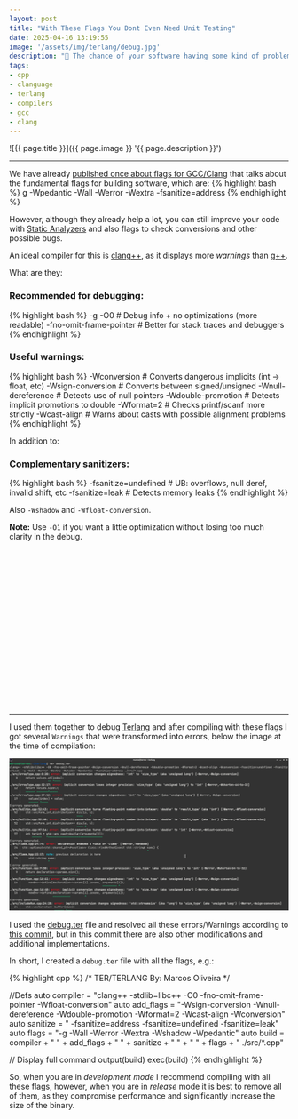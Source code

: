 ```yaml
---
layout: post
title: "With These Flags You Dont Even Need Unit Testing"
date: 2025-04-16 13:19:55
image: '/assets/img/terlang/debug.jpg'
description: "🚀 The chance of your software having some kind of problem is almost zero."
tags:
- cpp
- clanguage
- terlang
- compilers
- gcc
- clang
---
```


![{{ page.title }}]({{ page.image }} '{{ page.description }}')

---

We have already [published once about flags for GCC/Clang](https://terminalroot.com/10-flags-and-parameters-tips-for-gnu-gcc/) that talks about the fundamental flags for building software, which are:
{% highlight bash %}
g -Wpedantic -Wall -Werror -Wextra -fsanitize=address
{% endhighlight %}

However, although they already help a lot, you can still improve your code with [Static Analyzers](https://terminalroot.com/how-to-do-static-analysis-of-c-cpp-with-cppcheck/) and also flags to check conversions and other possible bugs.

An ideal compiler for this is [clang++](https://terminalroot.com./tags#clang), as it displays more *warnings* than [g++](https://terminalroot.com./tags#gcc).

What are they:
### Recommended for debugging:
{% highlight bash %}
-g -O0 # Debug info + no optimizations (more readable)
-fno-omit-frame-pointer # Better for stack traces and debuggers
{% endhighlight %}

### Useful warnings:
{% highlight bash %}
-Wconversion # Converts dangerous implicits (int → float, etc)
-Wsign-conversion # Converts between signed/unsigned
-Wnull-dereference # Detects use of null pointers
-Wdouble-promotion # Detects implicit promotions to double
-Wformat=2 # Checks printf/scanf more strictly
-Wcast-align # Warns about casts with possible alignment problems
{% endhighlight %}

In addition to:
### Complementary sanitizers:
{% highlight bash %}
-fsanitize=undefined # UB: overflows, null deref, invalid shift, etc
-fsanitize=leak # Detects memory leaks
{% endhighlight %}

Also `-Wshadow` and `-Wfloat-conversion`.

**Note:** Use `-O1` if you want a little optimization without losing too much clarity in the debug.


<!-- SQUARE - GAMES ROOT -->
<script async src="//pagead2.googlesyndication.com/pagead/js/adsbygoogle.js"></script>
<ins class="adsbygoogle"
style="display:inline-block;width:336px;height:280px"
data-ad-client="ca-pub-2838251107855362"
data-ad-slot="5351066970"></ins>
<script>
(adsbygoogle = window.adsbygoogle || []).push({});
</script>

---

I used them together to debug [Terlang](https://github.com/terroo/terlang) and after compiling with these flags I got several `Warnings` that were transformed into errors, below the image at the time of compilation:

![alt text](/assets/img/terlang/err-ter-1.png)

I used the [debug.ter](https://github.com/terroo/terlang/blob/main/debug.ter) file and resolved all these errors/Warnings according to [this commit](https://github.com/terroo/terlang/commit/e55176696164ada480a36024500c7735440badd3), but in this commit there are also other modifications and additional implementations.

In short, I created a `debug.ter` file with all the flags, e.g.:

{% highlight cpp %}
/*
 TER/TERLANG
 By: Marcos Oliveira
*/

//Defs
auto compiler = "clang++ -stdlib=libc++ -O0 -fno-omit-frame-pointer -Wfloat-conversion"
auto add_flags = "-Wsign-conversion -Wnull-dereference -Wdouble-promotion -Wformat=2 -Wcast-align -Wconversion"
auto sanitize = " -fsanitize=address -fsanitize=undefined -fsanitize=leak"
auto flags = "-g -Wall -Werror -Wextra -Wshadow -Wpedantic"
auto build = compiler + " " + add_flags + " " + sanitize + " " + " " + flags + " ./src/*.cpp"

// Display full command
output(build)
exec(build)
{% endhighlight %}

So, when you are in *development mode* I recommend compiling with all these flags, however, when you are in *release* mode it is best to remove all of them, as they compromise performance and significantly increase the size of the binary.

